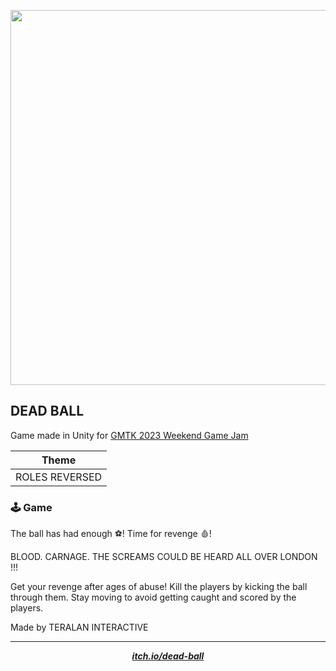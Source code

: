 <p align="center" >
  <img width="600" src="https://i.imgur.com/vE9Zu2y.png"/>
</p>

## DEAD BALL

Game made in Unity for [GMTK 2023 Weekend Game Jam](https://saltf4.itch.io/dead-ball) 

| Theme  |
| -      |
| ROLES REVERSED |

### 🕹️ Game 

The ball has had enough ⚽!  Time for revenge 🩸!


BLOOD. CARNAGE. THE SCREAMS COULD BE HEARD ALL OVER LONDON !!!

Get your revenge after ages of abuse! Kill the players by kicking the ball through them. Stay moving to avoid getting caught and scored by the players.

Made by TERALAN INTERACTIVE

---

<p align="center">
    <b><i><a href="https://saltf4.itch.io/dead-ball">itch.io/dead-ball</a></b></i>
</p>
